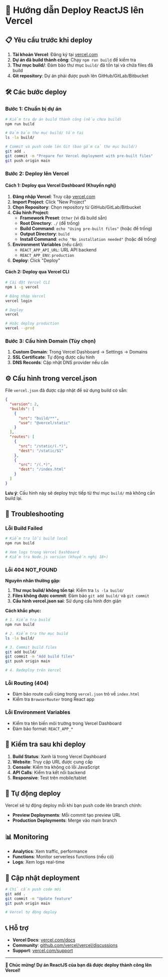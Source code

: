 # 🚀 Hướng dẫn Deploy ReactJS lên Vercel

## 📋 Yêu cầu trước khi deploy

1. **Tài khoản Vercel**: Đăng ký tại [vercel.com](https://vercel.com)
2. **Dự án đã build thành công**: Chạy `npm run build` để kiểm tra
3. **Thư mục build/**: Đảm bảo thư mục `build/` đã tồn tại và chứa files đã build
4. **Git repository**: Dự án phải được push lên GitHub/GitLab/Bitbucket

## 🛠️ Các bước deploy

### Bước 1: Chuẩn bị dự án

```bash
# Kiểm tra dự án build thành công (nếu chưa build)
npm run build

# Đảm bảo thư mục build/ tồn tại
ls -la build/

# Commit và push code lên Git (bao gồm cả thư mục build/)
git add .
git commit -m "Prepare for Vercel deployment with pre-built files"
git push origin main
```

### Bước 2: Deploy lên Vercel

#### Cách 1: Deploy qua Vercel Dashboard (Khuyến nghị)

1. **Đăng nhập Vercel**: Truy cập [vercel.com](https://vercel.com)
2. **Import Project**: Click "New Project"
3. **Chọn Repository**: Chọn repository từ GitHub/GitLab/Bitbucket
4. **Cấu hình Project**:
   - **Framework Preset**: `Other` (vì đã build sẵn)
   - **Root Directory**: `./` (để trống)
   - **Build Command**: `echo "Using pre-built files"` (hoặc để trống)
   - **Output Directory**: `build`
   - **Install Command**: `echo "No installation needed"` (hoặc để trống)
5. **Environment Variables** (nếu cần):
   - `REACT_APP_API_URL`: URL API backend
   - `REACT_APP_ENV`: `production`
6. **Deploy**: Click "Deploy"

#### Cách 2: Deploy qua Vercel CLI

```bash
# Cài đặt Vercel CLI
npm i -g vercel

# Đăng nhập Vercel
vercel login

# Deploy
vercel

# Hoặc deploy production
vercel --prod
```

### Bước 3: Cấu hình Domain (Tùy chọn)

1. **Custom Domain**: Trong Vercel Dashboard → Settings → Domains
2. **SSL Certificate**: Tự động được cấu hình
3. **DNS Records**: Cập nhật DNS provider nếu cần

## ⚙️ Cấu hình trong vercel.json

File `vercel.json` đã được cập nhật để sử dụng build có sẵn:

```json
{
  "version": 2,
  "builds": [
    {
      "src": "build/**",
      "use": "@vercel/static"
    }
  ],
  "routes": [
    {
      "src": "/static/(.*)",
      "dest": "/static/$1"
    },
    {
      "src": "/(.*)",
      "dest": "/index.html"
    }
  ]
}
```

**Lưu ý**: Cấu hình này sẽ deploy trực tiếp từ thư mục `build/` mà không cần build lại.

## 🔧 Troubleshooting

### Lỗi Build Failed

```bash
# Kiểm tra lỗi build local
npm run build

# Xem logs trong Vercel Dashboard
# Kiểm tra Node.js version (khuyến nghị 18+)
```

### Lỗi 404 NOT_FOUND

**Nguyên nhân thường gặp:**
1. **Thư mục build/ không tồn tại**: Kiểm tra `ls -la build/`
2. **Files không được commit**: Đảm bảo `git add build/` và `git commit`
3. **Cấu hình vercel.json sai**: Sử dụng cấu hình đơn giản

**Cách khắc phục:**
```bash
# 1. Kiểm tra build
npm run build

# 2. Kiểm tra thư mục build
ls -la build/

# 3. Commit build files
git add build/
git commit -m "Add build files"
git push origin main

# 4. Redeploy trên Vercel
```

### Lỗi Routing (404)

- Đảm bảo route cuối cùng trong `vercel.json` trỏ về `index.html`
- Kiểm tra `BrowserRouter` trong React app

### Lỗi Environment Variables

- Kiểm tra tên biến môi trường trong Vercel Dashboard
- Đảm bảo format: `REACT_APP_*`

## 📱 Kiểm tra sau khi deploy

1. **Build Status**: Xanh lá trong Vercel Dashboard
2. **Website**: Truy cập URL được cung cấp
3. **Console**: Kiểm tra không có lỗi JavaScript
4. **API Calls**: Kiểm tra kết nối backend
5. **Responsive**: Test trên mobile/tablet

## 🚀 Tự động deploy

Vercel sẽ tự động deploy mỗi khi bạn push code lên branch chính:
- **Preview Deployments**: Mỗi commit tạo preview URL
- **Production Deployments**: Merge vào main branch

## 📊 Monitoring

- **Analytics**: Xem traffic, performance
- **Functions**: Monitor serverless functions (nếu có)
- **Logs**: Xem logs real-time

## 🔄 Cập nhật deployment

```bash
# Chỉ cần push code mới
git add .
git commit -m "Update feature"
git push origin main

# Vercel tự động deploy
```

## 📞 Hỗ trợ

- **Vercel Docs**: [vercel.com/docs](https://vercel.com/docs)
- **Community**: [github.com/vercel/vercel/discussions](https://github.com/vercel/vercel/discussions)
- **Support**: [vercel.com/support](https://vercel.com/support)

---

**🎉 Chúc mừng! Dự án ReactJS của bạn đã được deploy thành công lên Vercel!**
